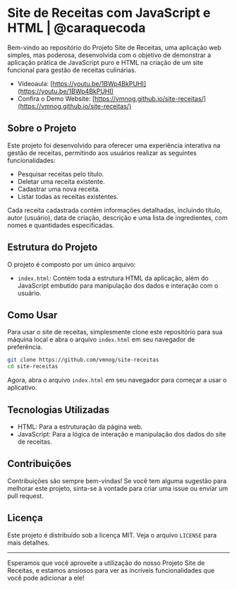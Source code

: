 # Site de Receitas com JavaScript e HTML | @caraquecoda 

Bem-vindo ao repositório do Projeto Site de Receitas, uma aplicação web simples, mas poderosa, desenvolvida com o objetivo de demonstrar a aplicação prática de JavaScript puro e HTML na criação de um site funcional para gestão de receitas culinárias.

- Vídeoaula: [https://youtu.be/1BWp4BkPUHI](https://youtu.be/1BWp4BkPUHI)
- Confira o Demo Website: [https://vmnog.github.io/site-receitas/](https://vmnog.github.io/site-receitas/)

## Sobre o Projeto

Este projeto foi desenvolvido para oferecer uma experiência interativa na gestão de receitas, permitindo aos usuários realizar as seguintes funcionalidades:

- Pesquisar receitas pelo título.
- Deletar uma receita existente.
- Cadastrar uma nova receita.
- Listar todas as receitas existentes.

Cada receita cadastrada contém informações detalhadas, incluindo título, autor (usuário), data de criação, descrição e uma lista de ingredientes, com nomes e quantidades especificadas.

## Estrutura do Projeto

O projeto é composto por um único arquivo:

- `index.html`: Contém toda a estrutura HTML da aplicação, além do JavaScript embutido para manipulação dos dados e interação com o usuário.

## Como Usar

Para usar o site de receitas, simplesmente clone este repositório para sua máquina local e abra o arquivo `index.html` em seu navegador de preferência.

```bash
git clone https://github.com/vmnog/site-receitas
cd site-receitas
```

Agora, abra o arquivo `index.html` em seu navegador para começar a usar o aplicativo.

## Tecnologias Utilizadas

- HTML: Para a estruturação da página web.
- JavaScript: Para a lógica de interação e manipulação dos dados do site de receitas.

## Contribuições

Contribuições são sempre bem-vindas! Se você tem alguma sugestão para melhorar este projeto, sinta-se à vontade para criar uma issue ou enviar um pull request.

## Licença

Este projeto é distribuído sob a licença MIT. Veja o arquivo `LICENSE` para mais detalhes.

---

Esperamos que você aproveite a utilização do nosso Projeto Site de Receitas, e estamos ansiosos para ver as incríveis funcionalidades que você pode adicionar a ele!
